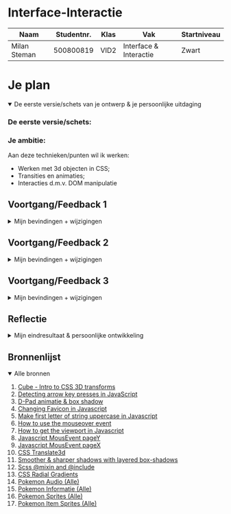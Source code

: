 # Interface-Interactie

| Naam         | Studentnr. | Klas | Vak                    | Startniveau |
| ------------ | ---------- | ---- | ---------------------- | ----------- |
| Milan Steman | 500800819  | VID2 | Interface & Interactie | Zwart       |

# Je plan

<details open>
  <summary>De eerste versie/schets van je ontwerp & je persoonlijke uitdaging</summary>

### De eerste versie/schets:

### Je ambitie:

Aan deze technieken/punten wil ik werken:

- Werken met 3d objecten in CSS;
- Transities en animaties;
- Interacties d.m.v. DOM manipulatie

</details>

## Voortgang/Feedback 1

<details>
  <summary>Mijn bevindingen + wijzigingen</summary>

### Bevinding 1:

Hoe wil je precies de evolutie gaan tonen voor alle Eevee's?

#### oplossing:

Dit was een goed punt. Een pokedex is leuk, maar hoe ga je precies de evoluties tonen? Ik ben tot de oplossing gekomen om de benodigde items op het bovenste scherm te tonen. Dit kan bijvoorbeeld door alle Eevee's op een rij te zetten, met het item.

### Bevinding 2:

Welke transities wil je in je ontwerp stoppen? Kan er bijvoorbeeld een swipe-effect o.i.d. komen?

#### oplossing:

Het liefst wil ik een scroll effect creëren wanneer je van Eevee verandert.

### Bevinding 3:

Zijn er nog easter eggs die je wilt toevoegen?

#### oplossing:

Misschien zou het leuk zijn om als easter egg een pokeball-icon per Eevee te zetten wanneer je erover hovered, of dat er iets qua tekst op de achtergrond verandert.

</details>

## Voortgang/Feedback 2

<details>
  <summary>Mijn bevindingen + wijzigingen</summary>
  
  ### Bevinding 1:
  Je hebt nog geen fonts gebruikt op je pagina. Kijk of je misschien een lokaal font, of eentje van Google/Adobe kan inladen.

#### oplossing:

Eigenlijk had ik op dit moment nog niet heel veel behoefte aan een font. Ik had nog maar drie regels met tekst. De bedoeling is dat er per Eeveelution en korte tekst met wat uitleg komt te staan. Dit staat in het reguliere sans-serif niet heel mooi. Daarom heb ik het font [inter](https://fonts.google.com/specimen/Inter) geïmporteerd vanuit Google Fonts.

### Bevinding 2:

Je openklapbare rechthoekjes kunnen nog niet met tab geselecteerd worden. Bovendien missen de buttons nog een aantal states.

#### oplossing:

De openklapbare rechthoeken zijn geen buttons. Daarom kunnen ze niet automatisch met tab geselecteerd worden. Hiervoor heb ik het HTML attribuut `tabindex` gebruikt.

```html
<!-- Rechthoek 5 -->
<section tabindex="1">
    <ol>
        <li></li>
        <li></li>
        <li></li>
        <li></li>
        <li></li>
        <li></li>
    </ol>
</section>
```

Aan de buttons heb ik een active state toegevoegd. Hierdoor krijg je een daadwerkelijke inklikbare button.


### Bevinding 3:
Ik zie dat je een extensie gebruikt op je CSS. Hierdoor compiled het alleen verkeerd om. Je custom properties en globale stijling komen onderaan te staan.

#### oplossing:

Ik had in mijn main.scss perongeluk eerst de verschillende mapjes geïmporteerd voor de globale stijling. Hierdoor stond het allemaal andersom. Dit heb ik omgedraait. In de main.scss staan nu pas op het eind de imports.

### Bevinding 4:
In je CSS custom properties wordt niet altijd dezelfde manier gebruikt om kleurtjes te verzamelen.

#### oplossing:

In de custom properties stonden wat kleurtjes die met hsl gespecificeerd werden. Dit was niet de bedoeling, aangezien ik niet met verschillende tinten ging werken. De onnodige kleurtjes zijn weggehaald of aangepast naar een hexcode.

### Bevinding 5:
Er zijn nog een paar divjes die onnodig wrappen om bepaalde elementen.

#### oplossing:

Er waren nog een aantal divjes die wrappen om een losse section of ander element. Deze zijn in de HTML weggehaald en in de CSS is de stijling zodanig aangepast dat hetzelfde resultaat (qua stijling) te behalen was zonder de extra div.

</details>

## Voortgang/Feedback 3

<details>
  <summary>Mijn bevindingen + wijzigingen</summary>
  
  ### Bevinding 1:
  Je hebt nu een 3d model, maar buiten de start-animatie doe je er niet veel mee. Is het misschien een idee om nog iets interactiefs met je 3d model te doen?

#### oplossing:

Om ervoor te zorgen dat er toch een stukje interactiviteit was met het 3d object, heb ik een functie aangemaakt die het 3d model laat transformen wanneer je buiten de 'box' van de pokedex aan het hoveren bent. Hier kijk ik ook naar de 'hoek' waarin de cursor zich bevind. Zo kunnen we de translate3d aanpassen o.b.v. muispositie.

### Bevinding 2:

De interactie in de pokedex voelt nog wat leeg aan. Is er een manier waarop je het wat speelser kan maken?

#### oplossing:

Om de interactie te verhogen, heb ik de actieve Eevee in de bovenste lijst een animatie gegeven, Nu springt de huidige Eevee op en neer, net als in de echte game. Verder verandert de favicon en de titel naar de huidige Eevee. Bovendien laat ik per Eevee in de bovenste lijst zien welk item ze nodig hebben om te evolueren.

### Bevinding 3:

De blurry achtergrond is nog moeilijk te spotten. Kan je deze op een manier versterken?

#### oplossing:

Om de achtergrond te versterken, heb ik een 'outer'- en 'inner' cirkel gemaakt. De inner ring heeft meer opacity, maar is kleiner. Hierdoor krijg je een mooier achtergrond-effect.

### Bevinding 4:

De achtergrond en Eevee's veranderen nog steeds wanneer de pokedex uit staat. Je kan ook op het geluid-knopje drukken (wanneer de pokedex uit staat).

#### oplossing:

Dit was natuurlijk niet de bedoeling. Ik wil eigenlijk dat je alleen de interacteren met de elementen wanneer de pokedex aan staat. Hiervoor heb ik in het Javascript bestand een if statement gezet voor elke interactief blokje. Deze statement bevat een conditie die bekijkt of de pokedex de classList 'online' bevat. Wanneer dit niet het geval is, dan zullen de interactieve elementen nog niet werken.

### Bevinding 5:

De tekst in je pokedex snijdt nu nog af. Is dit de bedoeling? Of zou je er bijvoorbeeld doorheen kunnen scrollen?

#### oplossing:

De tekst hoort eigenlijk scrollable te zijn. Om dit te realiseren, heb ik bij de parent (li) een overflow met als waarde scroll neergezet. De parent (ol) heeft nog steeds de waarde hidden. Zo snijdt de tekst af in het beeldscherm, maar kan je wel door de tekst heen scrollen.

</details>

## Reflectie

<details>
  <summary>Mijn eindresultaat & persoonlijke ontwikkeling</summary>

### Je uitkomst - karakteristiek screenshot(s):

### Dit ging goed/Heb ik geleerd:

Korte omschrijving met plaatje(s)

### Dit was lastig/Is niet gelukt:

Korte omschrijving met plaatje(s)

</details>

## Bronnenlijst

<details open>
<summary>Alle bronnen</summary>

1. [Cube - Intro to CSS 3D transforms](https://3dtransforms.desandro.com/cube)
2. [Detecting arrow key presses in JavaScript](https://stackoverflow.com/a/44213036)
3. [D-Pad animatie & box shadow](https://sinds1971.nl/spelenmetcss/2022-feb/stephan/index.html)
4. [Changing Favicon in Javascript](https://bootstrapcreative.com/how-to-change-favicon-with-javascript/)
5. [Make first letter of string uppercase in Javascript](https://stackoverflow.com/questions/1026069/how-do-i-make-the-first-letter-of-a-string-uppercase-in-javascript)
6. [How to use the mouseover event](https://developer.mozilla.org/en-US/docs/Web/API/Element/mouseover_event)
7. [How to get the viewport in Javascript](https://stackoverflow.com/questions/1766861/find-the-exact-height-and-width-of-the-viewport-in-a-cross-browser-way-no-proto)
8. [Javascript MousEvent pageY](https://developer.mozilla.org/en-US/docs/Web/API/MouseEvent/pageY)
9. [Javascript MousEvent pageX](https://developer.mozilla.org/en-US/docs/Web/API/MouseEvent/pageX)
10. [CSS Translate3d](https://developer.mozilla.org/en-US/docs/Web/CSS/transform-function/translate3d)
11. [Smoother & sharper shadows with layered box-shadows](https://tobiasahlin.com/blog/layered-smooth-box-shadows/)
12. [Scss @mixin and @include](https://sass-lang.com/documentation/at-rules/mixin)
13. [CSS Radial Gradients](https://developer.mozilla.org/en-US/docs/Web/CSS/gradient/radial-gradient)
14. [Pokemon Audio (Alle)](https://play.pokemonshowdown.com/audio/cries)
15. [Pokemon Informatie (Alle)](https://bulbapedia.bulbagarden.net/wiki/Eeveelution)
16. [Pokemon Sprites (Alle)](https://www.ign.com/wikis/pokemon-black-and-white/)
17. [Pokemon Item Sprites (Alle)](https://bulbapedia.bulbagarden.net/)
</details>
